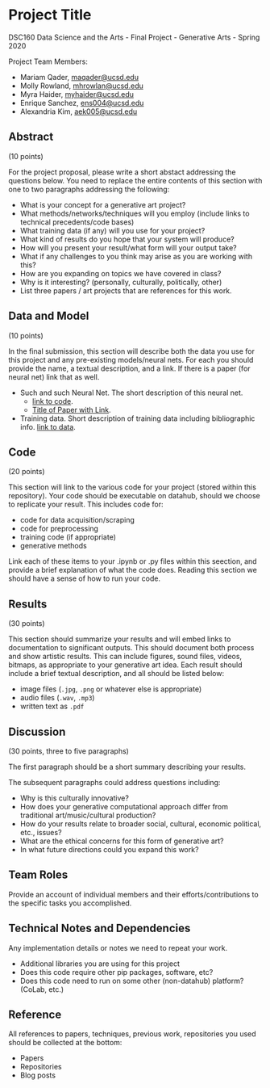 # Project Title

DSC160 Data Science and the Arts - Final Project - Generative Arts - Spring 2020

Project Team Members: 
- Mariam Qader, maqader@ucsd.edu
- Molly Rowland, mhrowlan@ucsd.edu
- Myra Haider, myhaider@ucsd.edu
- Enrique Sanchez, ens004@ucsd.edu
- Alexandria Kim, aek005@ucsd.edu

## Abstract

(10 points) 

For the project proposal, please write a short abstact addressing the questions below. You need to replace the entire contents of this section with one to two paragraphs addressing the following:

- What is your concept for a generative art project? 
- What methods/networks/techniques will you employ (include links to technical precedents/code bases)
- What training data (if any) will you use for your project? 
- What kind of results do you hope that your system will produce?
- How will you present your result/what form will your output take?
- What if any challenges to you think may arise as you are working with this?
- How are you expanding on topics we have covered in class? 
- Why is it interesting? (personally, culturally, politically, other)
- List three papers / art projects that are references for this work.

## Data and Model

(10 points) 

In the final submission, this section will describe both the data you use for this project and any pre-existing models/neural nets. For each you should provide the name, a textual description, and a link. If there is a paper (for neural net) link that as well.
- Such and such Neural Net. The short description of this neural net. 
  - [link to code]().
  - [Title of Paper with Link](). 
- Training data. Short description of training data including bibliographic info. [link to data]().

## Code

(20 points)

This section will link to the various code for your project (stored within this repository). Your code should be executable on datahub, should we choose to replicate your result. This includes code for: 

- code for data acquisition/scraping
- code for preprocessing
- training code (if appropriate)
- generative methods

Link each of these items to your .ipynb or .py files within this seection, and provide a brief explanation of what the code does. Reading this section we should have a sense of how to run your code.

## Results

(30 points) 

This section should summarize your results and will embed links to documentation to significant outputs. This should document both process and show artistic results. This can include figures, sound files, videos, bitmaps, as appropriate to your generative art idea. Each result should include a brief textual description, and all should be listed below: 

- image files (`.jpg`, `.png` or whatever else is appropriate)
- audio files (`.wav`, `.mp3`)
- written text as `.pdf`

## Discussion

(30 points, three to five paragraphs)

The first paragraph should be a short summary describing your results.

The subsequent paragraphs could address questions including:
- Why is this culturally innovative?
- How does your generative computational approach differ from traditional art/music/cultural production? 
- How do your results relate to broader social, cultural, economic political, etc., issues? 
- What are the ethical concerns for this form of generative art? 
- In what future directions could you expand this work?

## Team Roles

Provide an account of individual members and their efforts/contributions to the specific tasks you accomplished.

## Technical Notes and Dependencies

Any implementation details or notes we need to repeat your work. 
- Additional libraries you are using for this project
- Does this code require other pip packages, software, etc?
- Does this code need to run on some other (non-datahub) platform? (CoLab, etc.)

## Reference

All references to papers, techniques, previous work, repositories you used should be collected at the bottom:
- Papers
- Repositories
- Blog posts
